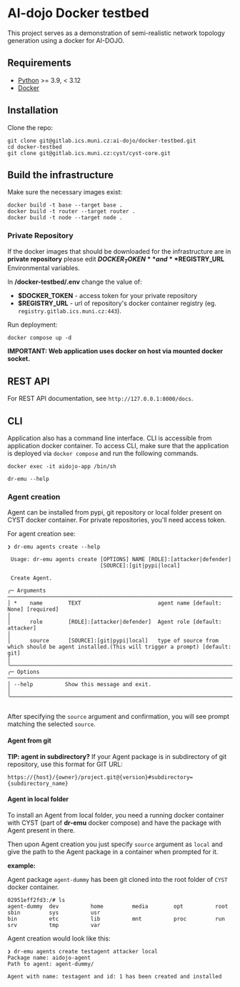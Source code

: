 # AI-dojo Docker testbed
This project serves as a demonstration of semi-realistic network topology generation using a docker for AI-DOJO.

## Requirements
- [Python](https://www.python.org/) >= 3.9, < 3.12
- [Docker](https://docs.docker.com/engine/install/)

## Installation
Clone the repo:
```shell
git clone git@gitlab.ics.muni.cz:ai-dojo/docker-testbed.git
cd docker-testbed
git clone git@gitlab.ics.muni.cz:cyst/cyst-core.git
```

## Build the infrastructure

Make sure the necessary images exist:
```shell
docker build -t base --target base .
docker build -t router --target router .
docker build -t node --target node .
```

### Private Repository
If the docker images that should be downloaded for the infrastructure are in **private repository** please edit 
**$DOCKER_TOKEN** and **$REGISTRY_URL** Environmental variables.

In **/docker-testbed/.env** change the value of: 
-   **$DOCKER_TOKEN** - access token for your private repository 
-   **$REGISTRY_URL** - url of repository's docker container registry (eg. `registry.gitlab.ics.muni.cz:443`).

Run deployment:
```shell
docker compose up -d
```

**IMPORTANT: Web application uses docker on host via mounted docker socket.**

## REST API
For REST API documentation, see `http://127.0.0.1:8000/docs`.

## CLI
Application also has a command line interface. CLI is accessible from application docker container. To access CLI, make sure that the application is deployed via
`docker compose` and run the following commands. 

```
docker exec -it aidojo-app /bin/sh
```
```
dr-emu --help
```

### Agent creation
Agent can be installed from pypi, git repository or local folder present on CYST docker container. For private 
repositories, you'll need access token.

For agent creation see:
```
❯ dr-emu agents create --help
                                                                                                                                                                                                                                    
 Usage: dr-emu agents create [OPTIONS] NAME [ROLE]:[attacker|defender]                                                                                                                                                              
                             [SOURCE]:[git|pypi|local]                                                                                                                                                                              
                                                                                                                                                                                                                                    
 Create Agent.                                                                                                                                                                                                                      
                                                                                                                                                                                                                                    
╭─ Arguments ──────────────────────────────────────────────────────────────────────────────────────────────────────────────────────────────────────────────────────────────────────────────────────────────────────────────────────╮
│ *    name        TEXT                        agent name [default: None] [required]                                                                                                                                               │
│      role        [ROLE]:[attacker|defender]  Agent role [default: attacker]                                                                                                                                                      │
│      source      [SOURCE]:[git|pypi|local]   type of source from which should be agent installed.(This will trigger a prompt) [default: git]                                                                                     │
╰──────────────────────────────────────────────────────────────────────────────────────────────────────────────────────────────────────────────────────────────────────────────────────────────────────────────────────────────────╯
╭─ Options ────────────────────────────────────────────────────────────────────────────────────────────────────────────────────────────────────────────────────────────────────────────────────────────────────────────────────────╮
│ --help          Show this message and exit.                                                                                                                                                                                      │
╰──────────────────────────────────────────────────────────────────────────────────────────────────────────────────────────────────────────────────────────────────────────────────────────────────────────────────────────────────╯


```
After specifying the `source` argument and confirmation, you will see prompt matching the selected `source`.

#### Agent from git
**TIP: agent in subdirectory?**
If your Agent package is in subdirectory of git repository, use this format for GIT URL:
```
https://{host}/{owner}/project.git@{version}#subdirectory={subdirectory_name}
```

#### Agent in local folder
To install an Agent from local folder, you need a running docker container with CYST (part of **dr-emu** docker compose) and 
have the package with Agent present in there.

Then upon Agent creation you just specify `source` argument as `local` and give the path to the Agent package in a 
container when prompted for it.

**example:**

Agent package `agent-dummy` has been git cloned into the root folder of `CYST` docker container.
```
02951eff2fd3:/# ls
agent-dummy  dev          home         media        opt          root         sbin         sys          usr
bin          etc          lib          mnt          proc         run          srv          tmp          var
```

Agent creation would look like this:
```
❯ dr-emu agents create testagent attacker local
Package name: aidojo-agent
Path to agent: agent-dummy/

Agent with name: testagent and id: 1 has been created and installed

```